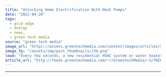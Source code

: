 ```yaml
---
title: "Unlocking Home Electrification With Heat Pumps"
date: "2021-04-20"
tags: 
  - grid edge
  - energy
  - news,
  - green tech media
source: "green tech media"
image_url: "https://assets.greentechmedia.com/content/images/articles/Screen_Shot_2021-04-20_at_6.26.06_AM.png"
image_fp: "/assets/img/post_thumbnails/139.png"
lead: "Every few seconds, a new residential HVAC system or water heater is installed around America. Most of them are designed to burn oil and gas -- locking in 15-20 more years of carbon pollution. So how do we electrify 100% of that new equipment rapidly? ..."
article_url: "http://feeds.greentechmedia.com/~r/GreentechMedia/~3/fWIRTnDKGQo/unlocking-home-electrification-with-heat-pumps"
---
```


---
